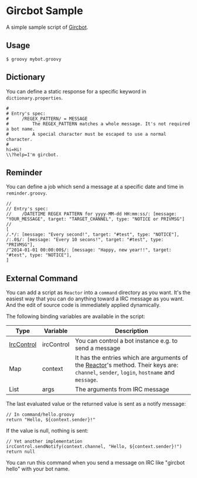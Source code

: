 Gircbot Sample
==============

A simple sample script of [Gircbot](https://github.com/nobeans/gircbot).


Usage
-----

```
$ groovy mybot.groovy
```

Dictionary
----------

You can define a static response for a specific keyword in `dictionary.properties`.

```
#
# Entry's spec:
#     /REGEX_PATTERN/ = MESSAGE
#         The REGEX_PATTERN matches a whole message. It's not required a bot name.
#         A special character must be escaped to use a normal character.
#
hi=Hi!
\\?help=I'm gircbot.
```

Reminder
--------

You can define a job which send a message at a specific date and time in `reminder.groovy`.

```
//
// Entry's spec:
//    /DATETIME REGEX PATTERN for yyyy-MM-dd HH:mm:ss/: [message: "YOUR_MESSAGE", target: "TARGET_CHANNEL", type: "NOTICE or PRIVMSG"]
//
[
/.*/: [message: "Every second!", target: "#test", type: "NOTICE"],
/:.0$/: [message: "Every 10 secons!", target: "#test", type: "PRIVMSG"],
/^2014-01-01 00:00:00$/: [message: "Happy, new year!!", target: "#test", type: "NOTICE"],
]
```




External Command
----------------

You can add a script as `Reactor` into a `command` directory as you want.
It's the easiest way that you can do anything toward a IRC message as you want.
And the edit of source code is immediately applied dynamically.

The following binding variables are available in the script:

Type        | Variable   | Description
------------|------------|-------------
[IrcControl](https://github.com/nobeans/gircbot/blob/master/src/main/java/org/jggug/kobo/gircbot/core/IrcControl.java)  | ircControl | You can control a bot instance e.g. to send a message
Map         | context    | It has the entries which are arguments of the [Reactor](https://github.com/nobeans/gircbot/blob/master/src/main/java/org/jggug/kobo/gircbot/core/Reactor.java)'s method. Their keys are: `channel`, `sender`, `login`, `hostname` and `message`.
List<String>| args       | The arguments from IRC message

The last evaluated value or the returned value is sent as a notify message:

```
// In command/hello.groovy
return "Hello, ${context.sender}!"
```

If the value is null, nothing is sent:

```
// Yet another implementation
ircControl.sendNotify(context.channel, "Hello, ${context.sender}!")
return null
```

You can run this command when you send a message on IRC like "gircbot hello" with your bot name.
